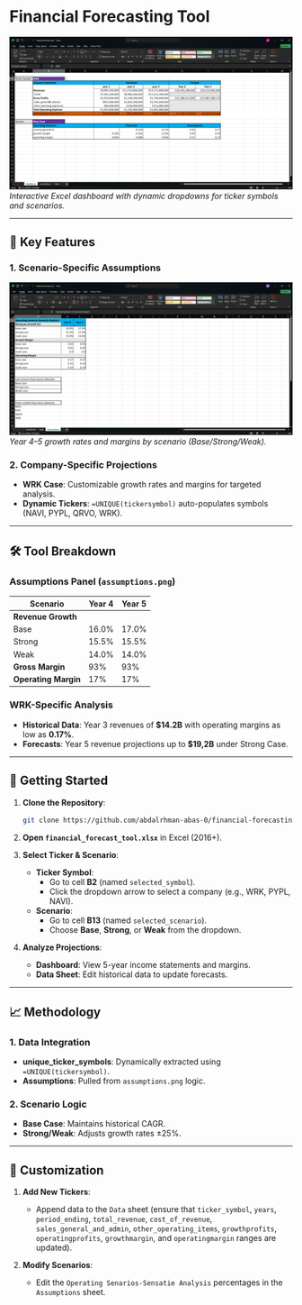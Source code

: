 # Financial Forecasting Tool

![Dashboard Preview](dashboard.png)  
*Interactive Excel dashboard with dynamic dropdowns for ticker symbols and scenarios.*

---

## 🧰 Key Features
### 1. **Scenario-Specific Assumptions**  
![Scenario Assumptions](assumptions.png)  
*Year 4–5 growth rates and margins by scenario (Base/Strong/Weak).*  

### 2. **Company-Specific Projections**  
- **WRK Case**: Customizable growth rates and margins for targeted analysis.  
- **Dynamic Tickers**: `=UNIQUE(tickersymbol)` auto-populates symbols (NAVI, PYPL, QRVO, WRK).  

---

## 🛠️ Tool Breakdown
### Assumptions Panel (`assumptions.png`)  
| Scenario    | Year 4 | Year 5 |  
|-------------|--------|--------|  
| **Revenue Growth** |        |        |  
| Base        | 16.0%  | 17.0%  |  
| Strong      | 15.5%  | 15.5%  |  
| Weak        | 14.0%  | 14.0%  |  
| **Gross Margin**   | 93%    | 93%    |  
| **Operating Margin** | 17%   | 17%    |  

### WRK-Specific Analysis  
- **Historical Data**: Year 3 revenues of **$14.2B** with operating margins as low as **0.17%**.  
- **Forecasts**: Year 5 revenue projections up to **$19,2B** under Strong Case.  

---

## 🚀 Getting Started
1. **Clone the Repository**:  
   ```bash
   git clone https://github.com/abdalrhman-abas-0/financial-forecasting.git
   ```

2. **Open `financial_forecast_tool.xlsx`** in Excel (2016+).  

3. **Select Ticker & Scenario**:  
   - **Ticker Symbol**:  
     - Go to cell **B2** (named `selected_symbol`).  
     - Click the dropdown arrow to select a company (e.g., WRK, PYPL, NAVI).   
   - **Scenario**:  
     - Go to cell **B13** (named `selected_scenario`).  
     - Choose **Base**, **Strong**, or **Weak** from the dropdown.  

4. **Analyze Projections**:  
   - **Dashboard**: View 5-year income statements and margins.  
   - **Data Sheet**: Edit historical data to update forecasts.  

---

## 📈 Methodology
### 1. **Data Integration**  
- **unique_ticker_symbols**: Dynamically extracted using `=UNIQUE(tickersymbol)`.  
- **Assumptions**: Pulled from `assumptions.png` logic.  

### 2. **Scenario Logic**  
- **Base Case**: Maintains historical CAGR.  
- **Strong/Weak**: Adjusts growth rates ±25%.  

---

## 🔧 Customization
1. **Add New Tickers**:  
   - Append data to the `Data` sheet (ensure that `ticker_symbol`, `years`, `period_ending`, `total_revenue`, `cost_of_revenue`, `sales_general_and_admin`, `other_operating_items`, `growthprofits`, `operatingprofits`, `growthmargin`, and `operatingmargin` ranges are updated).  
   
2. **Modify Scenarios**:  
   - Edit the `Operating Senarios-Sensatie Analysis` percentages in the `Assumptions` sheet.  
